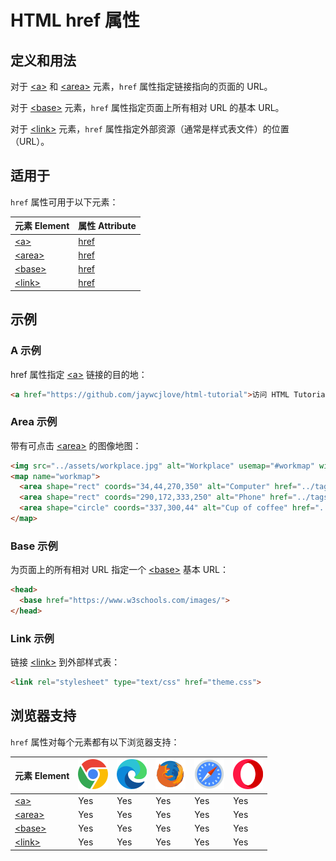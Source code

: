 HTML href 属性
===

## 定义和用法

对于 [\<a>](../tags/a.md) 和 [\<area>](../tags/area.md) 元素，`href` 属性指定链接指向的页面的 URL。

对于 [\<base>](../tags/base.md) 元素，`href` 属性指定页面上所有相对 URL 的基本 URL。

对于 [\<link>](../tags/link.md) 元素，`href` 属性指定外部资源（通常是样式表文件）的位置（URL）。

## 适用于

`href` 属性可用于以下元素：

| 元素 Element | 属性 Attribute |
| ----- | ----- |
| [\<a>](../tags/a.md)       | [href](../tags/a_href.md)    |
| [\<area>](../tags/area.md) | [href](../tags/area_href.md) |
| [\<base>](../tags/base.md) | [href](../tags/base_href.md) |
| [\<link>](../tags/link.md) | [href](../tags/link_href.md) |
<!--rehype:style=width: 100%; display: inline-table;-->

## 示例

### A 示例

href 属性指定 [\<a>](../tags/a.md) 链接的目的地：

```html idoc:preview:iframe
<a href="https://github.com/jaywcjlove/html-tutorial">访问 HTML Tutorial 仓库</a>
```

### Area 示例

带有可点击 [\<area>](../tags/area.md) 的图像地图：

```html idoc:preview:iframe
<img src="../assets/workplace.jpg" alt="Workplace" usemap="#workmap" width="400" height="379">
<map name="workmap">
  <area shape="rect" coords="34,44,270,350" alt="Computer" href="../tags/a.html">
  <area shape="rect" coords="290,172,333,250" alt="Phone" href="../tags/abbr.html">
  <area shape="circle" coords="337,300,44" alt="Cup of coffee" href="../tags/address.html">
</map>
```

### Base 示例

为页面上的所有相对 URL 指定一个 [\<base>](../tags/base.md) 基本 URL：

```html
<head>
  <base href="https://www.w3schools.com/images/">
</head>
```

### Link 示例

链接 [\<link>](../tags/link.md) 到外部样式表：

```html
<link rel="stylesheet" type="text/css" href="theme.css">
```

## 浏览器支持

`href` 属性对每个元素都有以下浏览器支持：

| 元素 Element | ![chrome][1] | ![edge][2] | ![firefox][3] | ![safari][4] | ![opera][5] |
| ------- | --- | --- | --- | --- | --- |
| [\<a>](../tags/a.md)       | Yes | Yes | Yes | Yes | Yes |
| [\<area>](../tags/area.md) | Yes | Yes | Yes | Yes | Yes |
| [\<base>](../tags/base.md) | Yes | Yes | Yes | Yes | Yes |
| [\<link>](../tags/link.md) | Yes | Yes | Yes | Yes | Yes |
<!--rehype:style=width: 100%; display: inline-table;-->

[1]: ../assets/chrome.svg
[2]: ../assets/edge.svg
[3]: ../assets/firefox.svg
[4]: ../assets/safari.svg
[5]: ../assets/opera.svg